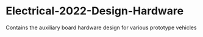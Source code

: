 # Electrical-2022-Design-Hardware
Contains the auxiliary board hardware design for various prototype vehicles
